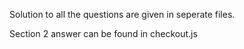 Solution to all the questions are given in seperate files. 

Section 2 answer can be found in checkout.js
